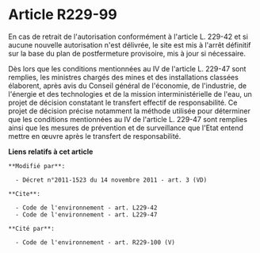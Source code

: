 # Article R229-99

En cas de retrait de l'autorisation conformément à l'article L. 229-42 et si aucune nouvelle autorisation n'est délivrée, le
site est mis à l'arrêt définitif sur la base du plan de postfermeture provisoire, mis à jour si nécessaire.

Dès lors que les conditions mentionnées au IV de l'article L. 229-47 sont remplies, les ministres chargés des mines et des
installations classées élaborent, après avis du Conseil général de l'économie, de l'industrie, de l'énergie et des
technologies et de la mission interministérielle de l'eau, un projet de décision constatant le transfert effectif de
responsabilité. Ce projet de décision précise notamment la méthode utilisée pour déterminer que les conditions mentionnées au
IV de l'article L. 229-47 sont remplies ainsi que les mesures de prévention et de surveillance que l'Etat entend mettre en
œuvre après le transfert de responsabilité.

**Liens relatifs à cet article**

	**Modifié par**:

	  - Décret n°2011-1523 du 14 novembre 2011 - art. 3 (VD)

	**Cite**:

	  - Code de l'environnement - art. L229-42
	  - Code de l'environnement - art. L229-47

	**Cité par**:

	  - Code de l'environnement - art. R229-100 (V)
